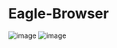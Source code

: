 # Eagle-Browser
![image](https://github.com/user-attachments/assets/83ae7021-4f28-467b-ae13-a6d471cd4ce9)
![image](https://github.com/user-attachments/assets/48e45f7f-6a0f-4792-951d-32d5cb18b4eb)
